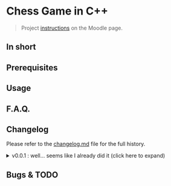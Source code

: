 # Chess Game in C++

> Project [instructions](https://moodle.unistra.fr/pluginfile.php/748157/mod_resource/content/11/td-echecs.html) on the Moodle page.

## In short

## Prerequisites

## Usage

## F.A.Q.

## Changelog

Please refer to the [changelog.md](changelog.md) file for the full history.

<details>
    <summary> v0.0.1 : well... seems like I already did it (click here to expand) </summary>

*   port from previous repo in python
*   better v classes so the computer can plan against the player

</details>

## Bugs & TODO
